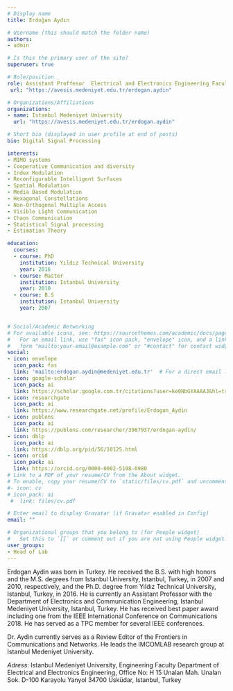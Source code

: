 ```yaml
---
# Display name
title: Erdoğan Aydın

# Username (this should match the folder name)
authors:
- admin

# Is this the primary user of the site?
superuser: true

# Role/position
role: Assistant Proffesor  Electrical and Electronics Engineering Faculty
 url: "https://avesis.medeniyet.edu.tr/erdogan.aydin" 

# Organizations/Affiliations
organizations:
- name: Istanbul Medeniyet University
  url: "https://avesis.medeniyet.edu.tr/erdogan.aydin"

# Short bio (displayed in user profile at end of posts)
bio: Digital Signal Processing

interests:
- MIMO systems
- Cooperative Communication and diversity
- Index Modulation
- Reconfigurable Intelligent Surfaces
- Spatial Modulation
- Media Based Modulation
- Hexagonal Constellations
- Non-Orthogonal Multiple Access
- Visible Light Communication
- Chaos Communication
- Statistical Signal processing
- Estimation Theory

education:
  courses:
  - course: PhD 
    institution: Yıldız Technical University
    year: 2016
  - course: Master 
    institution: Istanbul University
    year: 2010
  - course: B.S 
    institution: Istanbul University
    year: 2007


# Social/Academic Networking
# For available icons, see: https://sourcethemes.com/academic/docs/page-builder/#icons
#   For an email link, use "fas" icon pack, "envelope" icon, and a link in the
#   form "mailto:your-email@example.com" or "#contact" for contact widget.
social:
- icon: envelope
  icon_pack: fas
  link: 'mailto:erdogan.aydin@medeniyet.edu.tr'  # For a direct email link, use "mailto:test@example.org".
- icon: google-scholar
  icon_pack: ai
  link: https://scholar.google.com.tr/citations?user=ke0NbGYAAAAJ&hl=tr
- icon: researchgate
  icon_pack: ai
  link: https://www.researchgate.net/profile/Erdogan_Aydin
- icon: publons
  icon_pack: ai
  link: https://publons.com/researcher/3987937/erdogan-aydin/
- icon: dblp
  icon_pack: ai
  link: https://dblp.org/pid/56/10125.html
- icon: orcid
  icon_pack: ai
  link: https://orcid.org/0000-0002-5198-0980
# Link to a PDF of your resume/CV from the About widget.
# To enable, copy your resume/CV to `static/files/cv.pdf` and uncomment the lines below.
#- icon: cv
# icon_pack: ai
 #  link: files/cv.pdf

# Enter email to display Gravatar (if Gravatar enabled in Config)
email: ""

# Organizational groups that you belong to (for People widget)
#   Set this to `[]` or comment out if you are not using People widget.
user_groups:
- Head of Lab
---
```


Erdogan Aydin was born in Turkey. He received the B.S. with high honors and the M.S. degrees from Istanbul University, Istanbul, Turkey, in 2007 and 2010, respectively, and the Ph.D. degree from Yıldız Technical University, Istanbul, Turkey, in 2016. He is currently an Assistant Professor  with the Department of Electronics and Communication Engineering, Istanbul Medeniyet University, Istanbul, Turkey. He has received best paper award including one from the IEEE International Conference on Communications 2018. He has served as a TPC member for several IEEE conferences. 

Dr. Aydin currently serves as a Review Editor of the Frontiers in Communications and Networks. He leads the IMCOMLAB research group at Istanbul Medeniyet University.

_Adress_: Istanbul Medeniyet University, Engineering Faculty
Department of Electrical and Electronics Engineering, Office No: H 15
Unalan Mah. Unalan Sok. D-100 Karayolu Yanyol 34700 Üsküdar, Istanbul, Turkey